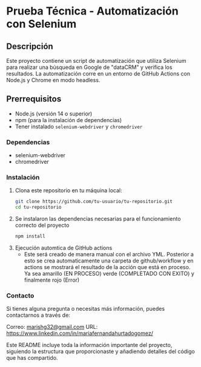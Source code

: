 # Prueba Técnica - Automatización con Selenium

## Descripción

Este proyecto contiene un script de automatización que utiliza Selenium para realizar una búsqueda en Google de "dataCRM" y verifica los resultados. La automatización corre en un entorno de GitHub Actions con Node.js y Chrome en modo headless.

## Prerrequisitos

- Node.js (versión 14 o superior)
- npm (para la instalación de dependencias)
- Tener instalado `selenium-webdriver` y `chromedriver` 

### Dependencias
- selenium-webdriver
- chromedriver

### Instalación

1. Clona este repositorio en tu máquina local:
   ```bash
   git clone https://github.com/tu-usuario/tu-repositorio.git
   cd tu-repositorio

2. Se instalaron las dependencias necesarias para el funcionamiento correcto del proyecto
   ```bash
   npm install
   
3. Ejecución automtica de GitHub actions
   * Este será creado de manera manual con el archivo YML. Posterior a esto se crea automaticamente una carpeta de github/workflow y en actions se mostrará el     resultado de la acción que está en proceso. Ya sea amarillo (EN PROCESO) verde (COMPLETADO CON EXITO) y finalmente rojo (Error)

### Contacto 
Si tienes alguna pregunta o necesitas más información, puedes contactarnos a través de:

Correo: marishg32@gmail.com
URL: https://www.linkedin.com/in/mariafernandahurtadogomez/


Este README incluye toda la información importante del proyecto, siguiendo la estructura que proporcionaste y añadiendo detalles del código que has compartido. 




